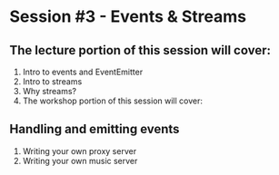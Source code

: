 # Session #3 - Events & Streams

## The lecture portion of this session will cover:

1. Intro to events and EventEmitter
1. Intro to streams
1. Why streams?
1. The workshop portion of this session will cover:

## Handling and emitting events

1. Writing your own proxy server
1. Writing your own music server
